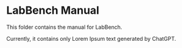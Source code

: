 # LabBench Manual

This folder contains the manual for LabBench.

Currently, it contains only Lorem Ipsum text generated by ChatGPT.